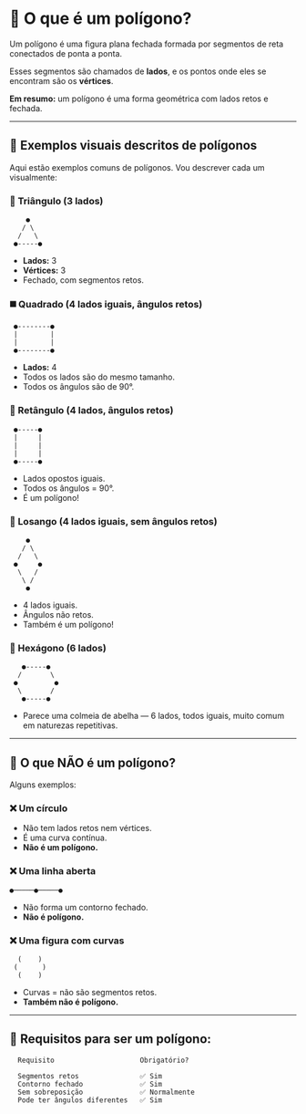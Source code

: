 # 📌 O que é um polígono?

Um polígono é uma figura plana fechada formada por segmentos de reta conectados de ponta a ponta.  

Esses segmentos são chamados de **lados**, e os pontos onde eles se encontram são os **vértices**.  

**Em resumo:** um polígono é uma forma geométrica com lados retos e fechada.  

---

## 🎨 Exemplos visuais descritos de polígonos

Aqui estão exemplos comuns de polígonos. Vou descrever cada um visualmente:  

### 🔺 Triângulo (3 lados)
```text
    ●
   / \
  /   \
 ●-----●
```
- **Lados:** 3  
- **Vértices:** 3  
- Fechado, com segmentos retos.  

### ◼️ Quadrado (4 lados iguais, ângulos retos)
```text
 ●--------●
 |        |
 |        |
 ●--------●
```
- **Lados:** 4  
- Todos os lados são do mesmo tamanho.  
- Todos os ângulos são de 90°.  

### 🔷 Retângulo (4 lados, ângulos retos)  
```text
 ●-----●
 |     |
 |     |
 |     |
 ●-----●
```
- Lados opostos iguais.  
- Todos os ângulos = 90°.  
- É um polígono!  

### 🔷 Losango (4 lados iguais, sem ângulos retos)
```text
    ●
   / \
  /   \
 ●     ●
  \   /
   \ /
    ●
```
- 4 lados iguais.  
- Ângulos não retos.  
- Também é um polígono!  

### 🔸 Hexágono (6 lados)
```text
   ●-----●
  /       \
 ●         ●
  \       /
   ●-----●
```
- Parece uma colmeia de abelha — 6 lados, todos iguais, muito comum em naturezas repetitivas.  

---

## 🧱 O que NÃO é um polígono?

Alguns exemplos:  

### ❌ Um círculo  
- Não tem lados retos nem vértices.  
- É uma curva contínua.  
- **Não é um polígono.**  

### ❌ Uma linha aberta  
```text
●─────●─────●
```
- Não forma um contorno fechado.  
- **Não é polígono.**  

### ❌ Uma figura com curvas
```text
  (    )
 (      )
  (    )
```
- Curvas = não são segmentos retos.  
- **Também não é polígono.**  

---

## 📌 Requisitos para ser um polígono:
```text
  Requisito                     Obrigatório?   

  Segmentos retos               ✅ Sim           
  Contorno fechado              ✅ Sim         
  Sem sobreposição              ✅ Normalmente 
  Pode ter ângulos diferentes   ✅ Sim     
```
